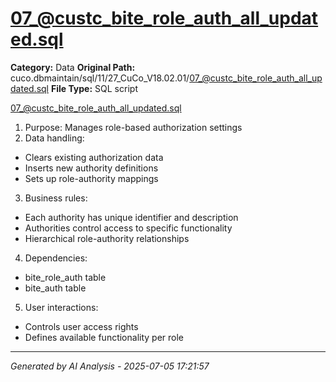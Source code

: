 # 07_@custc_bite_role_auth_all_updated.sql

**Category:** Data
**Original Path:** cuco.dbmaintain/sql/11/27_CuCo_V18.02.01/07_@custc_bite_role_auth_all_updated.sql
**File Type:** SQL script

07_@custc_bite_role_auth_all_updated.sql
1. Purpose: Manages role-based authorization settings
2. Data handling:
- Clears existing authorization data
- Inserts new authority definitions
- Sets up role-authority mappings
3. Business rules:
- Each authority has unique identifier and description
- Authorities control access to specific functionality
- Hierarchical role-authority relationships
4. Dependencies:
- bite_role_auth table
- bite_auth table
5. User interactions:
- Controls user access rights
- Defines available functionality per role

---
*Generated by AI Analysis - 2025-07-05 17:21:57*
